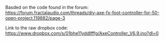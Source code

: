 Basded on the code found in the forum:
https://forum.fractalaudio.com/threads/diy-axe-fx-foot-controller-for-50-open-project.119882/page-3

Link to the raw dropbox code:
https://www.dropbox.com/s/01bhe11yddlfffg/AxeController_V6.9.ino?dl=0

